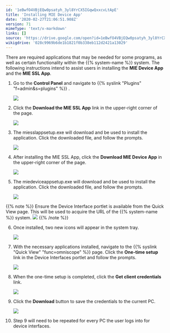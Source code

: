 ```yaml
---
id: '1eBwfO4VBjEQw0psatyh_3yl8YrCX5IGqwQxxcvLtApE'
title: 'Installing MIE Device App'
date: '2020-02-27T21:06:51.908Z'
version: 71
mimeType: 'text/x-markdown'
links: []
source: 'https://drive.google.com/open?id=1eBwfO4VBjEQw0psatyh_3yl8YrCX5IGqwQxxcvLtApE'
wikigdrive: '028c9969b6de1b1821f0b338eb112d2421a13029'
---
```

There are required applications that may be needed for some programs, as well as certain functionality within the {{% system-name %}} system. The following instructions intend to assist users in installing the **MIE Device App** and the **MIE SSL App**. 



1. Go to the <strong>Control Panel</strong> and navigate to {{% syslink "Plugins" "f=admin&s=plugins" %}} .

   ![](../installing-mie-device-app.assets/8cdaa7c931dd6fa249c559577d7fbe15.png)
2. Click the <strong>Download the MIE SSL App</strong> link in the upper-right corner of the page. 

   ![](../installing-mie-device-app.assets/8d0be49af32bac592d6a523f76e528c1.png)



3. The miesslappsetup.exe will download and be used to install the application. Click the downloaded file, and follow the prompts.

   ![](../installing-mie-device-app.assets/91da4da5c6ea02ef4c69969acdf4c669.png)
4. After installing the MIE SSL App, click the <strong>Download MIE Device App</strong> in the upper-right corner of the page.

   ![](../installing-mie-device-app.assets/988cfed79179354ade0a390036734716.png)
5. The miedeviceappsetup.exe will download and be used to install the application. Click the downloaded file, and follow the prompts.

   ![](../installing-mie-device-app.assets/f4cc68b416d7ca7cbbd5d20ac66bd17b.png)



{{% note %}}
   Ensure the Device Interface portlet is available from the Quick View page. This will be used to acquire the URL of the {{% system-name %}} system.
   ![](../installing-mie-device-app.assets/830eb79176b3a01d26cbd2b5ae15a2b1.png)
{{% /note %}}

6. Once installed, two new icons will appear in the system tray.

   ![](../installing-mie-device-app.assets/70922a4703d682fe7775dd07af9bead5.png)
7. With the necessary applications installed, navigate to the {{% syslink "Quick View" "func=omniscope" %}} page. Click the <strong>One-time setup</strong> link in the Device Interfaces portlet and follow the prompts.

   ![](../installing-mie-device-app.assets/7deee7d1ecb39f6a60c78c0b6304f228.png)



8. When the one-time setup is completed, click the <strong>Get client credentials</strong> link.

   ![](../installing-mie-device-app.assets/6516f5670e5a6a04c8bb57df50d42119.png)



9. Click the <strong>Download</strong> button to save the credentials to the current PC.

   ![](../installing-mie-device-app.assets/a071349ae16262cd708b0ff5ee30d159.png)



10. Step 9 will need to be repeated for every PC the user logs into for device interfaces.
